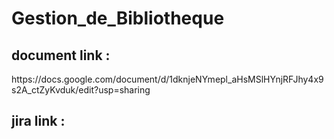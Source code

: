 # Gestion_de_Bibliotheque


<h2>document link :</h2> 
https://docs.google.com/document/d/1dknjeNYmepl_aHsMSlHYnjRFJhy4x9s2A_ctZyKvduk/edit?usp=sharing

<h2>jira link :</h2> 

